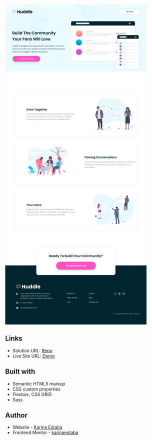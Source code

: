 ![Screenshot](./screenshot.png)

## Links

- Solution URL: [Repo](https://github.com/karinaestaba/huddle-community-landing-page.git)
- Live Site URL: [Demo](https://karinaestaba.github.io/huddle-community-landing-page)

## Built with

- Semantic HTML5 markup
- CSS custom properties
- Flexbox, CSS GRID
- Sass

## Author

- Website - [Karina Estaba](https://karina-estaba.gitlab.io/directorio-repositorios/)
- Frontend Mentor - [karinaestaba](https://www.frontendmentor.io/profile/karinaestaba)

